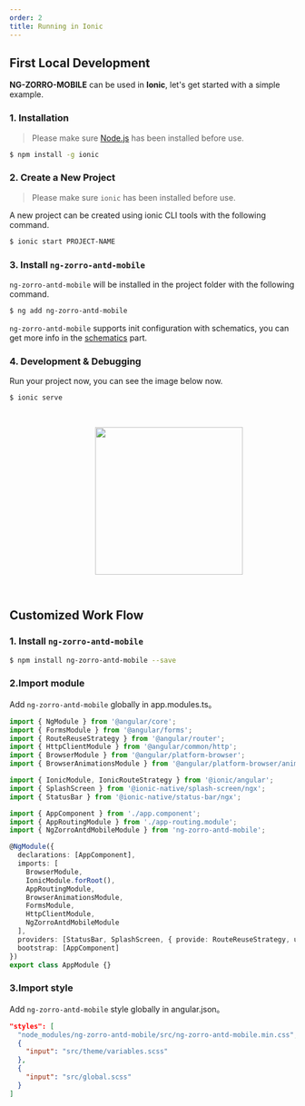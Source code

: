 ```yaml
---
order: 2
title: Running in Ionic
---
```


## First Local Development

**NG-ZORRO-MOBILE** can be used in **Ionic**, let's get started with a simple example.

### 1. Installation

> Please make sure [Node.js](https://nodejs.org/en/) has been installed before use.

```bash
$ npm install -g ionic
```

### 2. Create a New Project

> Please make sure `ionic` has been installed before use.

A new project can be created using ionic CLI tools with the following command.

```bash
$ ionic start PROJECT-NAME
```

### 3. Install `ng-zorro-antd-mobile`

`ng-zorro-antd-mobile` will be installed in the project folder with the following command.

```bash
$ ng add ng-zorro-antd-mobile
```

`ng-zorro-antd-mobile` supports init configuration with schematics, you can get more info in the [schematics](https://ng.mobile.ant.design/#/docs/schematics/en) part.

### 4. Development & Debugging

Run your project now, you can see the image below now.

```bash
$ ionic serve
```

<img style="display: block;padding: 30px 30%;height: 260px;" src="https://img.alicdn.com/tfs/TB15EhGJwHqK1RjSZFPXXcwapXa-500-539.png">

## Customized Work Flow

### 1. Install `ng-zorro-antd-mobile`

```bash
$ npm install ng-zorro-antd-mobile --save
```

### 2.Import module

Add `ng-zorro-antd-mobile` globally in app.modules.ts。

```typescript
import { NgModule } from '@angular/core';
import { FormsModule } from '@angular/forms';
import { RouteReuseStrategy } from '@angular/router';
import { HttpClientModule } from '@angular/common/http';
import { BrowserModule } from '@angular/platform-browser';
import { BrowserAnimationsModule } from '@angular/platform-browser/animations';

import { IonicModule, IonicRouteStrategy } from '@ionic/angular';
import { SplashScreen } from '@ionic-native/splash-screen/ngx';
import { StatusBar } from '@ionic-native/status-bar/ngx';

import { AppComponent } from './app.component';
import { AppRoutingModule } from './app-routing.module';
import { NgZorroAntdMobileModule } from 'ng-zorro-antd-mobile';

@NgModule({
  declarations: [AppComponent],
  imports: [
    BrowserModule,
    IonicModule.forRoot(),
    AppRoutingModule,
    BrowserAnimationsModule,
    FormsModule,
    HttpClientModule,
    NgZorroAntdMobileModule
  ],
  providers: [StatusBar, SplashScreen, { provide: RouteReuseStrategy, useClass: IonicRouteStrategy }],
  bootstrap: [AppComponent]
})
export class AppModule {}
```

### 3.Import style

Add `ng-zorro-antd-mobile` style globally in angular.json。

```json
"styles": [
  "node_modules/ng-zorro-antd-mobile/src/ng-zorro-antd-mobile.min.css",
  {
    "input": "src/theme/variables.scss"
  },
  {
    "input": "src/global.scss"
  }
]
```
